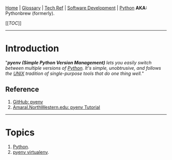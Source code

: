 [Home](/Slalom-LLC/Slalom-Consulting) | [Glossary](/Glossary) | [Tech Ref](/Tech-Ref) | [Software Development](/Tech-Ref/Software-Development) | [Python](/Tech-Ref/Software-Development/Python)
**AKA:** Pythonbrew (formerly).

[[_TOC_]]

---
# Introduction
"_***pyenv (Simple Python Version Management)*** lets you easily switch between multiple versions of [Python](/Tech-Ref/Software-Development/Python). It's simple, unobtrusive, and follows the [UNIX](/Tech-Ref/Unix) tradition of single-purpose tools that do one thing well._"

## Reference
1. [GitHub: pyenv](https://github.com/pyenv/pyenv#simple-python-version-management-pyenv)
1. [Amaral.NorthWestern.edu: pyenv Tutorial](https://amaral.northwestern.edu/resources/guides/pyenv-tutorial)

---
# Topics
1. [Python](/Tech-Ref/Software-Development/Python).
1. [pyenv virtualenv](/Tech-Ref/Software-Development/Python/pyenv-\(Simple-Python-Version-Management\)/pyenv%2Dvirtualenv).
